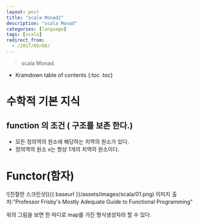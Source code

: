 ```yaml
---
layout: post
title: "scala Monad2"
description: "scala Monad"
categories: [language]
tags: [scala]
redirect_from:
  - /2017/09/08/
---
```


> scala Monad.
>


* Kramdown table of contents
{:toc .toc}

# 수학적 기본 지식
## function 의 조건 ( 구조를 보존 한다.)
- 모든 정의역의 원소에 해당하는 치역의 원소가 있다.
- 정의역의 원소 x는 항상 1개의 치역의 원소이다.

# Functor(함자)

![친절한 스크린샷]({{ baseurl }}/assets/images/scala/01.png)
이미지 출처:"Professor Frisby's Mostly Adequate Guide to Functional Programming"

위의 그림을 보면 한 마디로 map를 가진 형식생성자라 할 수 있다.

[^1]: This is a footnote.

[kramdown]: https://kramdown.gettalong.org/
[Simple Texture]: https://github.com/yizeng/jekyll-theme-simple-texture